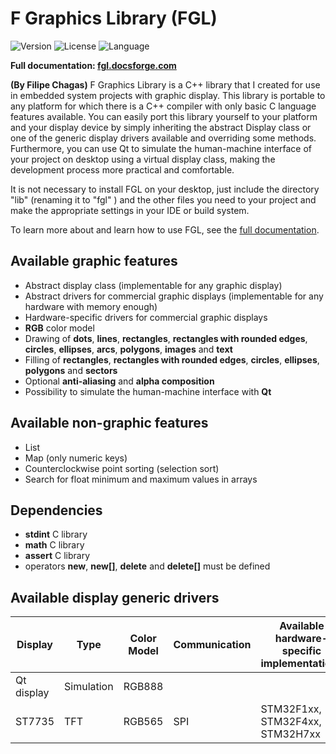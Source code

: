 # F Graphics Library (FGL)

![Version](https://img.shields.io/badge/Version-v1.2.0-blue)
![License](https://img.shields.io/badge/License-MIT-gree)
![Language](https://img.shields.io/badge/Language-C++-red)

**Full documentation: [fgl.docsforge.com](https://fgl.docsforge.com/)**

**(By Filipe Chagas)** F Graphics Library is a C++ library that I created for use in embedded system projects with graphic display. This library is portable to any platform for which there is a C++ compiler with only basic C language features available. You can easily port this library yourself to your platform and your display device by simply inheriting the abstract Display class or one of the generic display drivers available and overriding some methods. Furthermore, you can use Qt to simulate the human-machine interface of your project on desktop using a virtual display class, making the development process more practical and comfortable.

It is not necessary to install FGL on your desktop, just include the directory "lib" (renaming it to "fgl" ) and the other files you need to your project and make the appropriate settings in your IDE or build system.

To learn more about and learn how to use FGL, see the [full documentation](https://fgl.docsforge.com/).

## Available graphic features
* Abstract display class (implementable for any graphic display)
* Abstract drivers for commercial graphic displays (implementable for any hardware with memory enough)
* Hardware-specific drivers for commercial graphic displays
* **RGB** color model
* Drawing of **dots**, **lines**, **rectangles**, **rectangles with rounded edges**, **circles**, **ellipses**, **arcs**, **polygons**, **images** and **text**
* Filling of **rectangles**, **rectangles with rounded edges**, **circles**, **ellipses**, **polygons** and **sectors**
* Optional **anti-aliasing** and **alpha composition**
* Possibility to simulate the human-machine interface with **Qt**

## Available non-graphic features
* List
* Map (only numeric keys)
* Counterclockwise point sorting (selection sort)
* Search for float minimum and maximum values in arrays

## Dependencies
* **stdint** C library
* **math** C library
* **assert** C library 
* operators **new**, **new[]**, **delete** and **delete[]** must be defined 

## Available display generic drivers 
|Display    |Type       |Color Model   |Communication |Available hardware-specific implementations|
|-----------|-----------|--------------|--------------|-------------------------------------------|
|Qt display |Simulation |RGB888        |              |                                           |
|ST7735     |TFT        |RGB565        |SPI           |STM32F1xx, STM32F4xx, STM32H7xx            |
